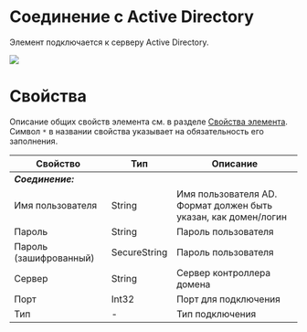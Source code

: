 # Соединение с Active Directory

Элемент подключается к серверу Active Directory.

![](<../../../../.gitbook/assets/ad-scope.png>)

# Свойства
Описание общих свойств элемента см. в разделе [Свойства элемента](https://docs.primo-rpa.ru/primo-rpa/primo-studio/process/elements#svoistva-elementa).\
Символ `*` в названии свойства указывает на обязательность его заполнения.

| Свойство             | Тип                   | Описание                                      |
| -------------------- | --------------------- | --------------------------------------------- |
| ***Соединение:***    | |  |
| Имя пользователя     | String               | Имя пользователя AD. Формат должен быть указан, как домен/логин |
| Пароль               | String               | Пароль пользователя |
| Пароль (зашифрованный) | SecureString       | Пароль пользователя | 
| Сервер               | String               | Сервер контроллера домена |
| Порт                 | Int32                | Порт для подключения |
| Тип                  | -                    | Тип подключения |

